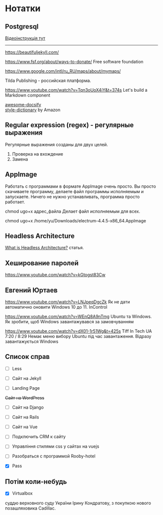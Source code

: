 # Нотатки

## Postgresql

<a href="https://www.youtube.com/watch?v=kWUW3sMK0Mk&t=383s">Відеоінструкція тут</a>

---

https://beautifuljekyll.com/

https://www.fsf.org/about/ways-to-donate/  Free software foundation


https://www.google.com/intl/ru_RU/maps/about/mymaps/

Tilda Publishing - российская платформа.

https://www.youtube.com/watch?v=Tqn3oUoX4iY&t=374s  Let's build a Markdown component 


<a href="https://github.com/docsifyjs/awesome-docsify">awesome-docsify</a>\
<a href="https://amzn.github.io/style-dictionary/#/">style-dictionary</a> by Amazon

## Regular expression (regex) - регулярные выражения
Регулярные выражения созданы для двух целей.
1. Проверка на вхождение
2. Замена

## AppImage

Работать с программами в формате AppImage очень просто. Вы просто скачиваете программу, делаете файл программы исполняемым и запускаете. Ничего не нужно устанавливать, программа просто работает.


chmod ugo+x адрес_файла  Делает файл исполняемым для всех.


chmod ugo+x /home/yu/Downloads/electrum-4.4.5-x86_64.AppImage

## Headless Architecture


<a href="https://thecodest.co/blog/what-is-headless-architecture/">What is Headless Architecture?</a> статья.

## Хеширование паролей

https://www.youtube.com/watch?v=kGtogst83Cw


## Евгений Юртаев

https://www.youtube.com/watch?v=LNJpeqDgcZk   Як не дати автоматично оновити Windows 10 до 11. InControl

https://www.youtube.com/watch?v=WEnQ8A9nTmg  Ubuntu та Windows. Як зробити, щоб Windows завантажувався за замовчуванням

https://www.youtube.com/watch?v=dX01-1r51Wg&t=425s   Tiff In Tech
UA
7:20 / 8:29
Немає меню вибору Ubuntu під час завантаження. Відразу завантажується Windows 


## Список справ

 
- [ ] Less
- [ ] Сайт на Jekyll
- [ ] Landing Page




~~Сайт на WordPress~~
- [ ] Сайт на Django
- [ ] Сайт на Rails
- [ ] Сайт на Vue
- [ ] Подключить CRM к сайту

- [ ] Управління стилями css у сайтах на vuejs
- [ ] Разобраться с программой Rooby-hotel
- [x] Pass

## Потім коли-небудь
 
- [x] Virtualbox 


суддю верховного суду України Ірину Кондратову, з покупкою нового позашляховика Cadillac.
   